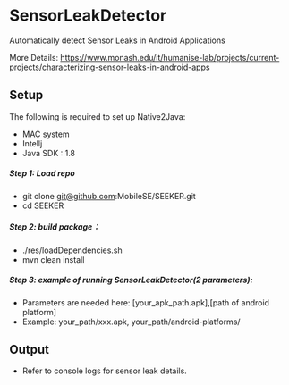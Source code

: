 # SensorLeakDetector

Automatically detect Sensor Leaks in Android Applications

More Details: https://www.monash.edu/it/humanise-lab/projects/current-projects/characterizing-sensor-leaks-in-android-apps

## Setup
The following is required to set up Native2Java:
* MAC system
* Intellj
* Java SDK : 1.8

##### Step 1: Load repo
* git clone git@github.com:MobileSE/SEEKER.git
* cd SEEKER

##### Step 2: build package：
* ./res/loadDependencies.sh
* mvn clean install

##### Step 3: example of running SensorLeakDetector(2 parameters):
* Parameters are needed here: [your_apk_path.apk],[path of android platform]
* Example: your_path/xxx.apk, your_path/android-platforms/
       
   
## Output
* Refer to console logs for sensor leak details.
